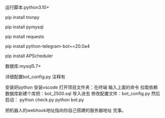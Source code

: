 运行脚本:python3.10+

pip install tronpy

pip install pymysql

pip install requests

pip install python-telegram-bot==20.0a4


pip install APScheduler 

数据库:mysql5.7+

详细配置bot_config.py 注释有


安装好python  安装vscode
打开项目文件夹：在终端 输入上面的命令 拉取依赖
数据库新建个库把：bot_2500.sql 导入进去
修改配置文件：bot_config.py
然后启动：
python check.py
python bot.py

把机器人的webhook地址指向你自己搭建的服务器地址 完事。
